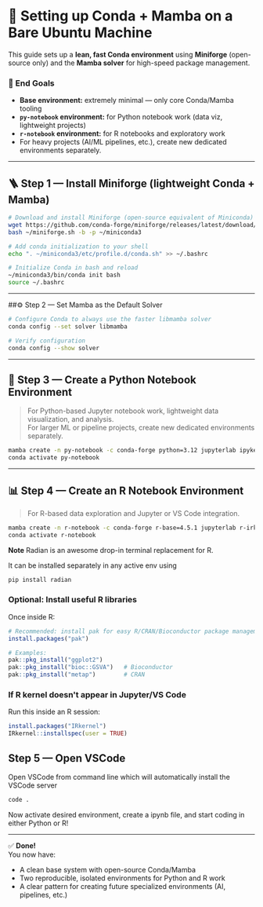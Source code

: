 # 🧬 Setting up Conda + Mamba on a Bare Ubuntu Machine

This guide sets up a **lean, fast Conda environment** using **Miniforge** (open-source only) and the **Mamba solver** for high-speed package management.  

### 🎯 End Goals
- **Base environment:** extremely minimal — only core Conda/Mamba tooling  
- **`py-notebook` environment:** for Python notebook work (data viz, lightweight projects)  
- **`r-notebook` environment:** for R notebooks and exploratory work  
- For heavy projects (AI/ML pipelines, etc.), create new dedicated environments separately.

---

## 🪜 Step 1 — Install Miniforge (lightweight Conda + Mamba)

```bash
# Download and install Miniforge (open-source equivalent of Miniconda)
wget https://github.com/conda-forge/miniforge/releases/latest/download/Miniforge3-Linux-x86_64.sh -O ~/miniforge.sh
bash ~/miniforge.sh -b -p ~/miniconda3

# Add conda initialization to your shell
echo ". ~/miniconda3/etc/profile.d/conda.sh" >> ~/.bashrc

# Initialize Conda in bash and reload
~/miniconda3/bin/conda init bash
source ~/.bashrc
```

---

##⚙️ Step 2 — Set Mamba as the Default Solver

```bash
# Configure Conda to always use the faster libmamba solver
conda config --set solver libmamba

# Verify configuration
conda config --show solver
```

---

## 🐍 Step 3 — Create a Python Notebook Environment

> For Python-based Jupyter notebook work, lightweight data visualization, and analysis.  
> For larger ML or pipeline projects, create new dedicated environments separately.

```bash
mamba create -n py-notebook -c conda-forge python=3.12 jupyterlab ipykernel numpy pandas matplotlib
conda activate py-notebook
```

---

## 📊 Step 4 — Create an R Notebook Environment

> For R-based data exploration and Jupyter or VS Code integration.

```bash
mamba create -n r-notebook -c conda-forge r-base=4.5.1 jupyterlab r-irkernel radian
conda activate r-notebook
```

**Note** Radian is an awesome drop-in terminal replacement for R.

It can be installed separately in any active env using

```bash
pip install radian
```

### Optional: Install useful R libraries
Once inside R:

```r
# Recommended: install pak for easy R/CRAN/Bioconductor package management
install.packages("pak")

# Examples:
pak::pkg_install("ggplot2")
pak::pkg_install("bioc::GSVA")   # Bioconductor
pak::pkg_install("metap")        # CRAN
```

### If R kernel doesn't appear in Jupyter/VS Code
Run this inside an R session:

```r
install.packages("IRkernel")
IRkernel::installspec(user = TRUE)
```

## Step 5 — Open VSCode

Open VSCode from command line which will automatically install the VSCode server

```bash
code .
```

Now activate desired environment, create a ipynb file, and start coding in either Python or R!

---

✅ **Done!**  
You now have:
- A clean base system with open-source Conda/Mamba
- Two reproducible, isolated environments for Python and R work
- A clear pattern for creating future specialized environments (AI, pipelines, etc.)
